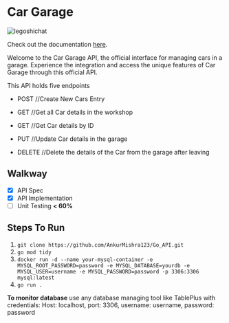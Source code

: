 # Car Garage 
![legoshichat](https://us.123rf.com/450wm/listygrey/listygrey2004/listygrey200400074/144873445-car-outline-automotive-sign-for-your-projects.jpg?ver=6)

Check out the documentation [here](https://ankur-docs-car-garage.netlify.app/).

Welcome to the Car Garage API, the official interface for managing cars in a garage. Experience the integration and access the unique features of Car Garage through this official API.

This API holds five endpoints

- POST //Create New Cars Entry

- GET //Get all Car details in the workshop

- GET //Get Car details by ID

- PUT //Update Car details in the garage

- DELETE //Delete the details of the Car from the garage after leaving

## Walkway
- [x] API Spec
- [x] API Implementation
- [ ] Unit Testing **< 60%**

## Steps To Run

1. `git clone https://github.com/AnkurMishra123/Go_API.git`
2. `go mod tidy`
3. `docker run -d --name your-mysql-container -e MYSQL_ROOT_PASSWORD=password -e MYSQL_DATABASE=yourdb -e MYSQL_USER=username -e MYSQL_PASSWORD=password -p 3306:3306 mysql:latest`
4. `go run .`

**To monitor database**
use any database managing tool like TablePlus with credentials:
Host: localhost, port: 3306, username: username, password: password
